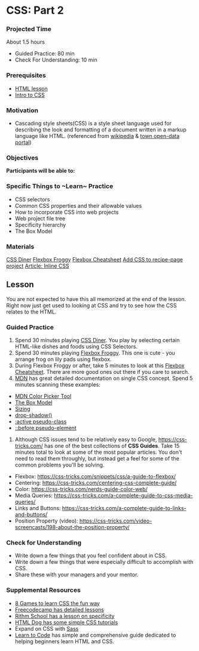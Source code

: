 # CSS: Part 2

### Projected Time

About 1.5 hours

- Guided Practice: 80 min
- Check For Understanding: 10 min

### Prerequisites

- [HTML lesson](/web/html.md)
- [Intro to CSS](./css.md)

### Motivation

- Cascading style sheets(CSS) is a style sheet language used for describing the look and formatting of a document written in a markup language like HTML. (referenced from [wikipedia](https://en.wikipedia.org/wiki/Cascading_Style_Sheets) & [town open-data portal](https://manualzz.com/doc/6479032/town-open-data-portal---dip%C3%B2sit-digital-de-la-ub))


### Objectives

**Participants will be able to:**



### Specific Things to ~Learn~ Practice

- CSS selectors
- Common CSS properties and their allowable values
- How to incorporate CSS into web projects
- Web project file tree
- Specificity hierarchy
- The Box Model

### Materials
[CSS Diner](https://flukeout.github.io/)
[Flexbox Froggy](https://flexboxfroggy.com/)
[Flexbox Cheatsheet](https://flexbox.malven.co/)
[Add CSS to recipe-page project](../projects/recipe-page/phase-2-css-prompt.md)
[Article: Inline CSS](https://www.codecademy.com/articles/html-inline-styles)

## Lesson

You are not expected to have this all memorized at the end of the lesson. Right now just get used to looking at CSS and try to see how the CSS relates to the HTML.

### Guided Practice
1. Spend 30 minutes playing [CSS Diner](https://flukeout.github.io/). You play by selecting certain HTML-like dishes and foods using CSS Selectors.
1. Spend 30 minutes playing [Flexbox Froggy](https://flexboxfroggy.com/).  This one is cute - you arrange frog on lily pads using flexbox.
1. During Flexbox Froggy or after, take 5 minutes to look at this [Flexbox Cheatsheet](https://flexbox.malven.co/).  There are more good ones out there if you care to search.
1. [MDN](https://developer.mozilla.org/en-US/docs/Web/CSS) has great detailed documentation on single CSS concept. Spend 5 minutes scanning these examples:
  - [MDN Color Picker Tool](https://developer.mozilla.org/en-US/docs/Web/CSS/CSS_Colors/Color_picker_tool)
  - [The Box Model](https://developer.mozilla.org/en-US/docs/Learn/CSS/Building_blocks/The_box_model)
  - [Sizing](https://developer.mozilla.org/en-US/docs/Learn/CSS/Building_blocks/Sizing_items_in_CSS)
  - [drop-shadow()](https://developer.mozilla.org/en-US/docs/Web/CSS/filter-function/drop-shadow)
  - [:active pseudo-class](https://developer.mozilla.org/en-US/docs/Web/CSS/:active)
  - [::before pseudo-element](https://developer.mozilla.org/en-US/docs/Web/CSS/::before)
1. Although CSS issues tend to be relatively easy to Google, https://css-tricks.com/ has one of the best collections of **CSS Guides**.  Take 15 minutes total to look at some of the most popular articles. You don't need to read them throughly, but instead get a feel for some of the common problems you'll be solving.
  - Flexbox: https://css-tricks.com/snippets/css/a-guide-to-flexbox/
  - Centering: https://css-tricks.com/centering-css-complete-guide/
  - Color: https://css-tricks.com/nerds-guide-color-web/
  - Media Queries: https://css-tricks.com/a-complete-guide-to-css-media-queries/
  - Links and Buttons: https://css-tricks.com/a-complete-guide-to-links-and-buttons/
  - Position Property (video): https://css-tricks.com/video-screencasts/198-about-the-position-property/


### Check for Understanding

- Write down a few things that you feel confident about in CSS.
- Write down a few things that were especially difficult to accomplish with CSS.  
- Share these with your managers and your mentor.

### Supplemental Resources

- [8 Games to learn CSS the fun way](https://dev.to/devmount/8-games-to-learn-css-the-fun-way-4e0f)
- [Freecodecamp has detailed lessons](https://learn.freecodecamp.org/responsive-web-design/basic-css/)
- [Rithm School has a lesson on specificity](https://www.rithmschool.com/courses/html-css-fundamentals/specificity)
- [HTML Dog has some simple CSS tutorials](http://www.htmldog.com/guides/css/)
- Expand on CSS with [Sass](../electives/sass.md)
- [Learn to Code](https://learn.shayhowe.com/html-css/) has simple and comprehensive guide dedicated to helping beginners learn HTML and CSS.
